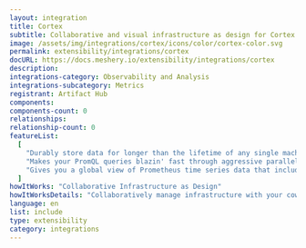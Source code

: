 ```yaml
---
layout: integration
title: Cortex
subtitle: Collaborative and visual infrastructure as design for Cortex
image: /assets/img/integrations/cortex/icons/color/cortex-color.svg
permalink: extensibility/integrations/cortex
docURL: https://docs.meshery.io/extensibility/integrations/cortex
description:
integrations-category: Observability and Analysis
integrations-subcategory: Metrics
registrant: Artifact Hub
components:
components-count: 0
relationships:
relationship-count: 0
featureList:
  [
    "Durably store data for longer than the lifetime of any single machine, and use this data for long term capacity planning.",
    "Makes your PromQL queries blazin' fast through aggressive parallelization and caching.",
    "Gives you a global view of Prometheus time series data that includes data in long-term storage, greatly expanding the usefulness of PromQL for analytical purposes.",
  ]
howItWorks: "Collaborative Infrastructure as Design"
howItWorksDetails: "Collaboratively manage infrastructure with your coworkers synchronously sharing the same designs."
language: en
list: include
type: extensibility
category: integrations
---
```

